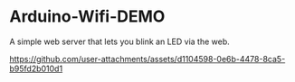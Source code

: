 # Arduino-Wifi-DEMO
  A simple web server that lets you blink an LED via the web.



https://github.com/user-attachments/assets/d1104598-0e6b-4478-8ca5-b95fd2b010d1

